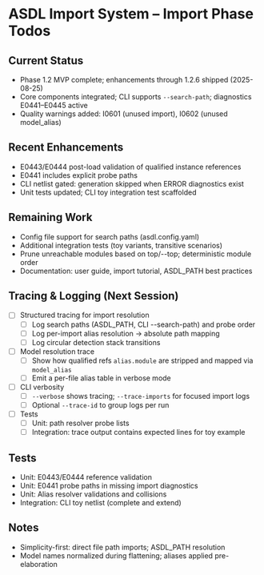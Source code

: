 # ASDL Import System – Import Phase Todos

## Current Status
- Phase 1.2 MVP complete; enhancements through 1.2.6 shipped (2025-08-25)
- Core components integrated; CLI supports `--search-path`; diagnostics E0441–E0445 active
- Quality warnings added: I0601 (unused import), I0602 (unused model_alias)

## Recent Enhancements
- E0443/E0444 post-load validation of qualified instance references
- E0441 includes explicit probe paths
- CLI netlist gated: generation skipped when ERROR diagnostics exist
- Unit tests updated; CLI toy integration test scaffolded

## Remaining Work
- Config file support for search paths (asdl.config.yaml)
- Additional integration tests (toy variants, transitive scenarios)
- Prune unreachable modules based on top/--top; deterministic module order
- Documentation: user guide, import tutorial, ASDL_PATH best practices

## Tracing & Logging (Next Session)
- [ ] Structured tracing for import resolution
  - [ ] Log search paths (ASDL_PATH, CLI --search-path) and probe order
  - [ ] Log per-import alias resolution → absolute path mapping
  - [ ] Log circular detection stack transitions
- [ ] Model resolution trace
  - [ ] Show how qualified refs `alias.module` are stripped and mapped via `model_alias`
  - [ ] Emit a per-file alias table in verbose mode
- [ ] CLI verbosity
  - [ ] `--verbose` shows tracing; `--trace-imports` for focused import logs
  - [ ] Optional `--trace-id` to group logs per run
- [ ] Tests
  - [ ] Unit: path resolver probe lists
  - [ ] Integration: trace output contains expected lines for toy example

## Tests
- Unit: E0443/E0444 reference validation
- Unit: E0441 probe paths in missing import diagnostics
- Unit: Alias resolver validations and collisions
- Integration: CLI toy netlist (complete and extend)

## Notes
- Simplicity-first: direct file path imports; ASDL_PATH resolution
- Model names normalized during flattening; aliases applied pre-elaboration